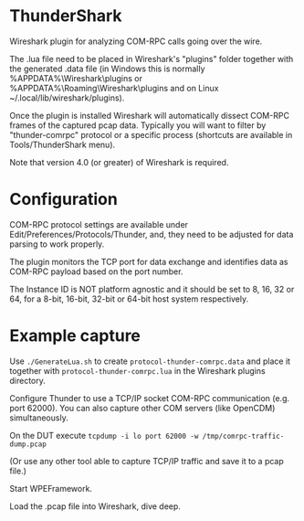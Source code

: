 # ThunderShark
Wireshark plugin for analyzing COM-RPC calls going over the wire.

The .lua file need to be placed in Wireshark's "plugins" folder
together with the generated .data file (in Windows this is normally
%APPDATA%\Wireshark\plugins or %APPDATA%\Roaming\Wireshark\plugins
and on Linux ~/.local/lib/wireshark/plugins).

Once the plugin is installed Wireshark will automatically dissect COM-RPC
frames of the captured pcap data. Typically you will want to filter
by "thunder-comrpc" protocol or a specific process (shortcuts are
available in Tools/ThunderShark menu).

Note that version 4.0 (or greater) of Wireshark is required.

# Configuration

COM-RPC protocol settings are available under Edit/Preferences/Protocols/Thunder, and, they need to be adjusted for data parsing to work properly.

The plugin monitors the TCP port for data exchange and identifies data as COM-RPC payload based on the port number.

The Instance ID is NOT platform agnostic and it should be set to 8, 16, 32 or 64, for a 8-bit, 16-bit, 32-bit or 64-bit host system respectively.

# Example capture

Use ```./GenerateLua.sh``` to create ```protocol-thunder-comrpc.data``` and place it
together with ```protocol-thunder-comrpc.lua``` in the Wireshark plugins directory.

Configure Thunder to use a TCP/IP socket COM-RPC communication (e.g. port 62000). You
can also capture other COM servers (like OpenCDM) simultaneously.

On the DUT execute
```tcpdump -i lo port 62000 -w /tmp/comrpc-traffic-dump.pcap```

(Or use any other tool able to capture TCP/IP traffic and save it to a pcap file.)

Start WPEFramework.

Load the .pcap file into Wireshark, dive deep.
